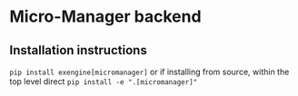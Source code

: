 # Micro-Manager backend

## Installation instructions

`pip install exengine[micromanager]` or if installing from source, within the top level direct `pip install -e ".[micromanager]"`

